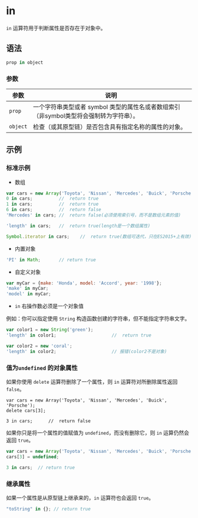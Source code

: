 # in

`in` 运算符用于判断属性是否存在于对象中。

## 语法

```javascript
prop in object
```

### 参数

| 参数     | 说明                                                         |
| -------- | ------------------------------------------------------------ |
| `prop`   | 一个字符串类型或者 symbol 类型的属性名或者数组索引（非symbol类型将会强制转为字符串）。 |
| `object` | 检查（或其原型链）是否包含具有指定名称的属性的对象。         |

## 示例

### 标准示例

- 数组

```javascript
var cars = new Array('Toyota', 'Nissan', 'Mercedes', 'Buick', 'Porsche');
0 in cars;          //  return true
1 in cars;          //  return true
6 in cars;          //  return false
'Mercedes' in cars; //  return false(必须使用索引号，而不是数组元素的值)

'length' in cars;   //  return true(length是一个数组属性)

Symbol.iterator in cars;    //  return true(数组可迭代，只在ES2015+上有效)
```

 - 内置对象

```javascript
'PI' in Math;       // return true
```

 - 自定义对象

```javascript
var myCar = {make: 'Honda', model: 'Accord', year: '1998'};
'make' in myCar;
'model' in myCar;
```

 - `in` 右操作数必须是一个对象值

例如：你可以指定使用 `String` 构造函数创建的字符串，但不能指定字符串文字。

```javascript
var color1 = new String('green');
'length' in color1;                     //  return true

var color2 = new 'coral';
'length' in color2;                     // 报错(color2不是对象)
```

###  值为`undefined` 的对象属性

如果你使用 `delete` 运算符删除了一个属性，则 `in` 运算符对所删除属性返回 `false`。

```javasript
var cars = new Array('Toyota', 'Nissan', 'Mercedes', 'Buick', 'Porsche');
delete cars[3];

3 in cars;      //  return false
```

如果你只是将一个属性的值赋值为 `undefined`，而没有删除它，则 `in` 运算仍然会返回 `true`。

```javascript
var cars = new Array('Toyota', 'Nissan', 'Mercedes', 'Buick', 'Porsche');
cars[3] = undefined;

3 in cars;  // return true
```

### 继承属性

如果一个属性是从原型链上继承来的，`in` 运算符也会返回 `true`。

```javascript
"toString" in {}; // return true
```
